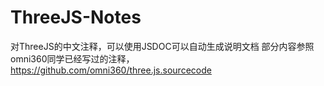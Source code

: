 # ThreeJS-Notes
对ThreeJS的中文注释，可以使用JSDOC可以自动生成说明文档
部分内容参照omni360同学已经写过的注释，https://github.com/omni360/three.js.sourcecode

